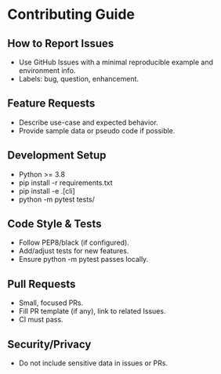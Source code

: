 ﻿# Contributing Guide

## How to Report Issues
- Use GitHub Issues with a minimal reproducible example and environment info.
- Labels: bug, question, enhancement.

## Feature Requests
- Describe use-case and expected behavior.
- Provide sample data or pseudo code if possible.

## Development Setup
- Python >= 3.8
- pip install -r requirements.txt
- pip install -e .[cli]
- python -m pytest tests/

## Code Style & Tests
- Follow PEP8/black (if configured).
- Add/adjust tests for new features.
- Ensure python -m pytest passes locally.

## Pull Requests
- Small, focused PRs.
- Fill PR template (if any), link to related Issues.
- CI must pass.

## Security/Privacy
- Do not include sensitive data in issues or PRs.
